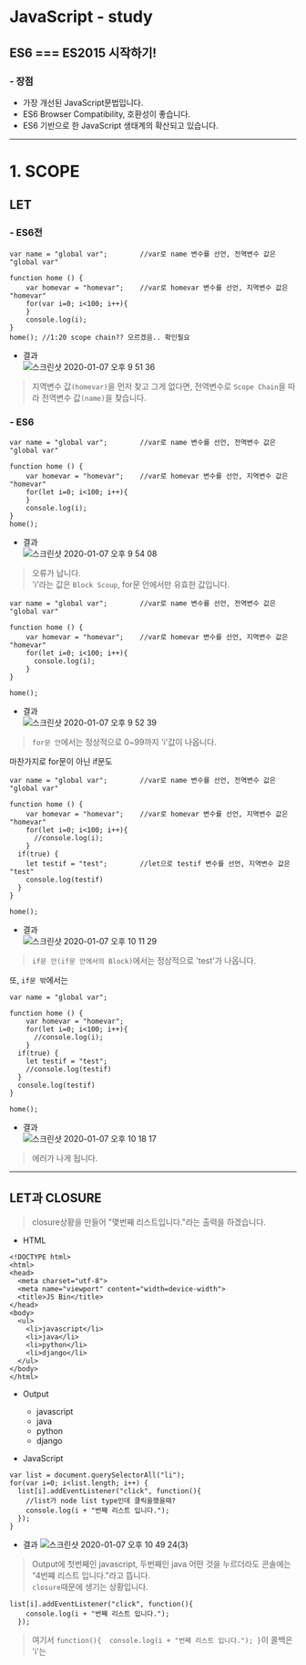 # JavaScript - study
## ES6 === ES2015 시작하기!
### - 장점
- 가장 개선된 JavaScript문법입니다.
- ES6 Browser Compatibility, 호환성이 좋습니다.
- ES6 기반으로 한 JavaScript 생태계의 확산되고 있습니다.
  
<hr />  

# 1. SCOPE
## LET
### - ES6전
```
var name = "global var";        //var로 name 변수를 선언, 전역변수 값은 "global var"

function home () {
    var homevar = "homevar";    //var로 homevar 변수를 선언, 지역변수 값은 "homevar"
    for(var i=0; i<100; i++){
    }
    console.log(i);
}
home(); //1:20 scope chain?? 모르겠음.. 확인필요
```
- 결과  
![스크린샷 2020-01-07 오후 9 51 36](https://user-images.githubusercontent.com/29330085/71896756-f2b51d80-3197-11ea-973e-4e7282251845.png)  
>지역변수 값`(homevar)`을 먼저 찾고 그게 없다면, 전역변수로 `Scope Chain`을 따라 전역변수 값`(name)`을 찾습니다.

### - ES6
```
var name = "global var";        //var로 name 변수를 선언, 전역변수 값은 "global var"

function home () {
    var homevar = "homevar";    //var로 homevar 변수를 선언, 지역변수 값은 "homevar"
    for(let i=0; i<100; i++){
    }
    console.log(i);
}
home();
```
- 결과  
![스크린샷 2020-01-07 오후 9 54 08](https://user-images.githubusercontent.com/29330085/71896883-3f98f400-3198-11ea-89a5-1a078e8f5aec.png)  
>오류가 납니다.   
'i'라는 값은 `Block Scoup`, for문 안에서만 유효한 값입니다.

```
var name = "global var";        //var로 name 변수를 선언, 전역변수 값은 "global var"

function home () {
    var homevar = "homevar";    //var로 homevar 변수를 선언, 지역변수 값은 "homevar"
    for(let i=0; i<100; i++){
      console.log(i);
    }
}

home();
```
- 결과  
![스크린샷 2020-01-07 오후 9 52 39](https://user-images.githubusercontent.com/29330085/71896800-0b253800-3198-11ea-8894-8d034fafb062.png)  
>`for문 안`에서는 정상적으로 0~99까지 'i'값이 나옵니다.

마찬가지로 for문이 아닌 if문도
```
var name = "global var";        //var로 name 변수를 선언, 전역변수 값은 "global var"

function home () {
    var homevar = "homevar";    //var로 homevar 변수를 선언, 지역변수 값은 "homevar"
    for(let i=0; i<100; i++){
      //console.log(i);
    }
  if(true) {
    let testif = "test";        //let으로 testif 변수를 선언, 지역변수 값은 "test"
    console.log(testif)
  }
}

home();
```
- 결과  
![스크린샷 2020-01-07 오후 10 11 29](https://user-images.githubusercontent.com/29330085/71897852-162d9780-319b-11ea-9dc2-a7011f1d4f8b.png)  
>`if문 안(if문 안에서의 Block)`에서는 정상적으로 'test'가 나옵니다.

또, `if문 밖`에서는
```
var name = "global var";

function home () {
    var homevar = "homevar";
    for(let i=0; i<100; i++){
      //console.log(i);
    }
  if(true) {
    let testif = "test";
    //console.log(testif)
  }
  console.log(testif)
}

home();
```
- 결과  
![스크린샷 2020-01-07 오후 10 18 17](https://user-images.githubusercontent.com/29330085/71898053-a966cd00-319b-11ea-90c0-44d425291ada.png)
>에러가 나게 됩니다.

<hr />  

## LET과 CLOSURE
>closure상황을 만들어 "몇번째 리스트입니다."라는 출력을 하겠습니다.
- HTML
```
<!DOCTYPE html>
<html>
<head>
  <meta charset="utf-8">
  <meta name="viewport" content="width=device-width">
  <title>JS Bin</title>
</head>
<body>
  <ul>
    <li>javascript</li>
    <li>java</li>
    <li>python</li>
    <li>django</li>
  </ul>
</body>
</html>
```
- Output
    <!DOCTYPE html>
    <html>
    <head>
    <meta charset="utf-8">
    <meta name="viewport" content="width=device-width">
    <title>JS Bin</title>
    </head>
    <body>
    <ul>
        <li>javascript</li>
        <li>java</li>
        <li>python</li>
        <li>django</li>
    </ul>
    </body>
    </html>
  
- JavaScript
```
var list = document.querySelectorAll("li");
for(var i=0; i<list.length; i++) {
  list[i].addEventListener("click", function(){ 
    //list가 node list type인데 클릭을했을때?
    console.log(i + "번째 리스트 입니다.");
  }); 
}
```
- 결과
![스크린샷 2020-01-07 오후 10 49 24(3)](https://user-images.githubusercontent.com/29330085/71899936-21cf8d00-31a0-11ea-82e3-3e33e0bae314.png)  
>Output에 첫번째인 javascript, 두번째인 java 어떤 것을 누르더라도 콘솔에는 "4번쨰 리스트 입니다."라고 뜹니다.  
`closure`때문에 생기는 상황입니다.
```
list[i].addEventListener("click", function(){ 
    console.log(i + "번째 리스트 입니다.");
  }); 
```
>여기서 `function(){ 
    console.log(i + "번째 리스트 입니다.");
  }`이 콜백은   
  'i'는


